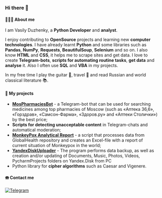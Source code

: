 ### Hi there 👋



#### 👨🏻‍💻 About me

I am Vasily Duzhenky, a **Python Developer** and **analyst**. 

I enjoy contributing to **OpenSource** projects and learning new **computer technologies**. I have already learnt **Python** and some libraries such as **Pandas**, **NumPy**, **Requests**, **BeautifulSoup**, **Selenium** and so on. I also know **HTML** and **CSS**, it helps me to scrape sites and get data. I love to create **Telegram-bots**, **scripts for automating routine tasks**, **get data** and **analyse** it. Also I often use **SQL** and **VBA** in my projects.

In my free time I play the guitar 🎸, travel 🗿 and read Russian and world classical literature 📚.


#### 🎯 My projects
- [**MosPharmaciesBot**](https://github.com/duzhenky/MosPharmaciesBot) - a Telegram-bot that can be used for searching medicines among top pharmacies of Moscow (such as «Аптека 36,6», «Горздрав», «Самсон-Фарма», «Здоров.ру» and «Аптеки Столички») by the best price;
- **Scripts for detecting unacceptable content** in Telegram-chats and automatical moderation;
- [**MonkeyPox Analytical Report**](https://github.com/duzhenky/MonkeyPox_Analytical_Report) - a script that processes data from GlobalHealth repository and creates an Excel-file with a report of current situation of Monkeypox in the world;
- [**YandexDiskUploader**](https://github.com/duzhenky/YandexDiskUploader) - The program performs data backup, as well as creation and/or updating of Documents, Music, Photos, Videos, PycharmProjects folders on Yandex.Disk from PC
- Python library for **cipher algorithms** such as Caesar and Vigenere.

#### ☎️ Contact me

<div id="badges">
  <a href="https://t.me/duzhenky">
    <img src="https://img.shields.io/badge/Telegram-blue?style=for-the-badge&logo=telegram&logoColor=white" alt="Telegram"/>
  </a>
</div>
